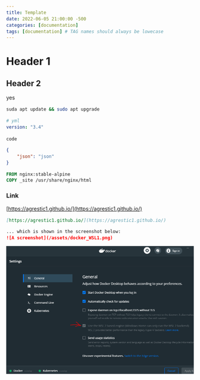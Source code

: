 ```yaml
---
title: Template
date: 2022-06-05 21:00:00 -500
categories: [documentation]
tags: [documentation] # TAG names should always be lowecase
---
```


# Header 1

## Header 2

yes

```bash
suda apt update && sudo apt upgrade
```

```yml
# yml
version: "3.4"
```

`code`

```json
{
    "json": "json"
}
```

```dockerfile
FROM nginx:stable-alpine
COPY _site /usr/share/nginx/html
```

### Link

[https://agrestic1.github.io/](https://agrestic1.github.io/)

```markdown
[https://agrestic1.github.io/](https://agrestic1.github.io/)
```


```markdown
... which is shown in the screenshot below:
![A screenshot](/assets/docker_WSL1.png)
```
![A screenshot](/assets/docker_WSL1.png)